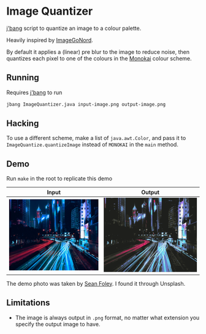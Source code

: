 # Image Quantizer

[j'bang](https://www.jbang.dev/) script to quantize an image to a colour palette.

Heavily inspired by [ImageGoNord](https://github.com/Schrodinger-Hat/ImageGoNord).

By default it applies a (linear) pre blur to the image to reduce noise,
then quantizes each pixel to one of the colours in the [Monokai]() colour scheme.

## Running

Requires [j'bang](https://www.jbang.dev/) to run

```bash
jbang ImageQuantizer.java input-image.png output-image.png
```

## Hacking

To use a different scheme, make a list of `java.awt.Color`,
and pass it to `ImageQuantize.quantizeImage` instead of `MONOKAI` in the `main` method.

## Demo

Run `make` in the root to replicate this demo

| Input | Output |
| ----- | ------ |
| ![](./demo/sean-foley-kMpbE_-jCeI-unsplash.jpg) | ![](./demo/sean-foley-kMpbE_-jCeI-unsplash-quantized.png) |

The demo photo was taken by [Sean Foley](https://unsplash.com/@_stfeyes).
I found it through Unsplash.

## Limitations

 * The image is always output in `.png` format, no matter what extension you specify the output image to have.
